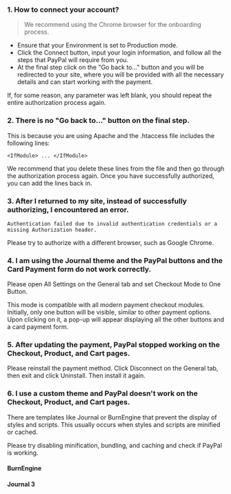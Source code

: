 ### 1. How to connect your account?
> We recommend using the Chrome browser for the onboarding process.

- Ensure that your Environment is set to Production mode.
- Click the Connect button, input your login information, and follow all the steps that PayPal will require from you.
- At the final step click on the "Go back to..." button and you will be redirected to your site, where you will be provided with all the necessary details and can start working with the payment.

If, for some reason, any parameter was left blank, you should repeat the entire authorization process again.

### 2. There is no "Go back to..." button on the final step.
This is because you are using Apache and the .htaccess file includes the following lines:

``` <IfModule> ... </IfModule> ```

We recommend that you delete these lines from the file and then go through the authorization process again. Once you have successfully authorized, you can add the lines back in.

### 3. After I returned to my site, instead of successfully authorizing, I encountered an error.
``` Authentication failed due to invalid authentication credentials or a missing Authorization header. ``` 

Please try to authorize with a different browser, such as Google Chrome.

### 4. I am using the Journal theme and the PayPal buttons and the Card Payment form do not work correctly.
Please open All Settings on the General tab and set Checkout Mode to One Button.

This mode is compatible with all modern payment checkout modules. Initially, only one button will be visible, similar to other payment options. Upon clicking on it, a pop-up will appear displaying all the other buttons and a card payment form.

### 5. After updating the payment, PayPal stopped working on the Checkout, Product, and Cart pages.
Please reinstall the payment method. Click Disconnect on the General tab, then exit and click Uninstall. Then install it again.

### 6. I use a custom theme and PayPal doesn't work on the Checkout, Product, and Cart pages.
There are templates like Journal or BurnEngine that prevent the display of styles and scripts. This usually occurs when styles and scripts are minified or cached.

Please try disabling minification, bundling, and caching and check if PayPal is working.

#### BurnEngine

#### Journal 3



